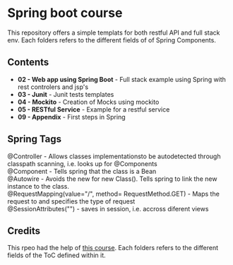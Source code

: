 # Spring boot course

This repository offers a simple templats for both restful API and full stack env. Each folders refers to the different fields of of Spring Components.

## Contents
* **02 - Web app using Spring Boot** - Full stack example using Spring with rest controlers and jsp's
* **03 - Junit** - Junit tests templates
* **04 - Mockito** - Creation of Mocks using mockito
* **05 - RESTful Service** - Example for a restful service
* **09 - Appendix** - First steps in Spring

## Spring Tags
@Controller - Allows classes implementationsto be autodetected through classpath scanning, i.e. looks up for @Components<br>
@Component - Tells spring that the class is a Bean<br>
@Autowire - Avoids the new for new Class(). Tells spring to link the new instance to the class.<br>
@RequestMapping(value="/<ROUTE>", method= RequestMethod.GET) - Maps the request to <ROUTE> and specifies the type of request<br> 
@SessionAttributes("<ATTRIBUTE>") - saves <ATRIBUTE> in session, i.e. accross diferent views<br>

## Credits 
This rpeo had the help of [this course](https://www.udemy.com/course/spring-boot-tutorial-for-beginners/). Each folders refers to the different fields of the ToC defined within it.
